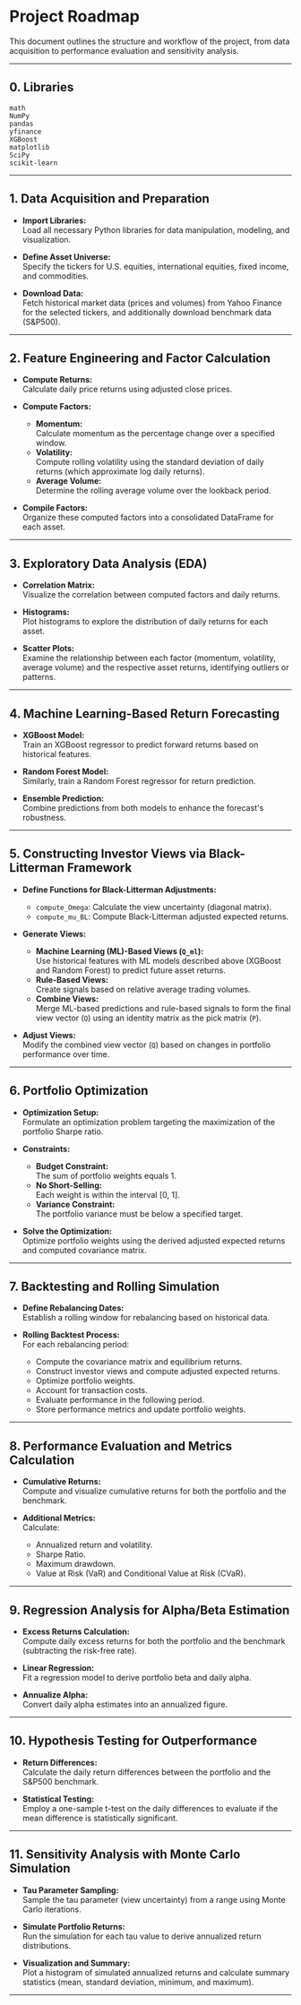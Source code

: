 # Project Roadmap

This document outlines the structure and workflow of the project, from data acquisition to performance evaluation and sensitivity analysis.

---

## 0. Libraries

```
math
NumPy
pandas
yfinance
XGBoost
matplotlib
SciPy
scikit-learn
```

---

## 1. Data Acquisition and Preparation

- **Import Libraries:**  
  Load all necessary Python libraries for data manipulation, modeling, and visualization.

- **Define Asset Universe:**  
  Specify the tickers for U.S. equities, international equities, fixed income, and commodities.

- **Download Data:**  
  Fetch historical market data (prices and volumes) from Yahoo Finance for the selected tickers, and additionally download benchmark data (S&P500).

---

## 2. Feature Engineering and Factor Calculation

- **Compute Returns:**  
  Calculate daily price returns using adjusted close prices.

- **Compute Factors:**  
  - **Momentum:**  
    Calculate momentum as the percentage change over a specified window.
  - **Volatility:**  
    Compute rolling volatility using the standard deviation of daily returns (which approximate log daily returns).
  - **Average Volume:**  
    Determine the rolling average volume over the lookback period.

- **Compile Factors:**  
  Organize these computed factors into a consolidated DataFrame for each asset.

---

## 3. Exploratory Data Analysis (EDA)

- **Correlation Matrix:**  
  Visualize the correlation between computed factors and daily returns.

- **Histograms:**  
  Plot histograms to explore the distribution of daily returns for each asset.

- **Scatter Plots:**  
  Examine the relationship between each factor (momentum, volatility, average volume) and the respective asset returns, identifying outliers or patterns.

---

## 4. Machine Learning-Based Return Forecasting

- **XGBoost Model:**  
  Train an XGBoost regressor to predict forward returns based on historical features.

- **Random Forest Model:**  
  Similarly, train a Random Forest regressor for return prediction.

- **Ensemble Prediction:**  
  Combine predictions from both models to enhance the forecast's robustness.
  
---

## 5. Constructing Investor Views via Black-Litterman Framework

- **Define Functions for Black-Litterman Adjustments:**  
  - `compute_Omega`: Calculate the view uncertainty (diagonal matrix).
  - `compute_mu_BL`: Compute Black-Litterman adjusted expected returns.

- **Generate Views:**  
  - **Machine Learning (ML)-Based Views (`Q_ml`):**  
    Use historical features with ML models described above (XGBoost and Random Forest) to predict future asset returns.
  - **Rule-Based Views:**  
    Create signals based on relative average trading volumes.
  - **Combine Views:**  
    Merge ML-based predictions and rule-based signals to form the final view vector (`Q`) using an identity matrix as the pick matrix (`P`).

- **Adjust Views:**  
  Modify the combined view vector (`Q`) based on changes in portfolio performance over time.

---

## 6. Portfolio Optimization

- **Optimization Setup:**  
  Formulate an optimization problem targeting the maximization of the portfolio Sharpe ratio.

- **Constraints:**  
  - **Budget Constraint:**  
    The sum of portfolio weights equals 1.
  - **No Short-Selling:**  
    Each weight is within the interval [0, 1].
  - **Variance Constraint:**  
    The portfolio variance must be below a specified target.

- **Solve the Optimization:**  
  Optimize portfolio weights using the derived adjusted expected returns and computed covariance matrix.

---

## 7. Backtesting and Rolling Simulation

- **Define Rebalancing Dates:**  
  Establish a rolling window for rebalancing based on historical data.

- **Rolling Backtest Process:**  
  For each rebalancing period:
  - Compute the covariance matrix and equilibrium returns.
  - Construct investor views and compute adjusted expected returns.
  - Optimize portfolio weights.
  - Account for transaction costs.
  - Evaluate performance in the following period.
  - Store performance metrics and update portfolio weights.

---

## 8. Performance Evaluation and Metrics Calculation

- **Cumulative Returns:**  
  Compute and visualize cumulative returns for both the portfolio and the benchmark.

- **Additional Metrics:**  
  Calculate:
  - Annualized return and volatility.
  - Sharpe Ratio.
  - Maximum drawdown.
  - Value at Risk (VaR) and Conditional Value at Risk (CVaR).

---

## 9. Regression Analysis for Alpha/Beta Estimation

- **Excess Returns Calculation:**  
  Compute daily excess returns for both the portfolio and the benchmark (subtracting the risk-free rate).

- **Linear Regression:**  
  Fit a regression model to derive portfolio beta and daily alpha.

- **Annualize Alpha:**  
  Convert daily alpha estimates into an annualized figure.

---

## 10. Hypothesis Testing for Outperformance

- **Return Differences:**  
  Calculate the daily return differences between the portfolio and the S&P500 benchmark.

- **Statistical Testing:**  
  Employ a one-sample t-test on the daily differences to evaluate if the mean difference is statistically significant.

---

## 11. Sensitivity Analysis with Monte Carlo Simulation

- **Tau Parameter Sampling:**  
  Sample the tau parameter (view uncertainty) from a range using Monte Carlo iterations.

- **Simulate Portfolio Returns:**  
  Run the simulation for each tau value to derive annualized return distributions.

- **Visualization and Summary:**  
  Plot a histogram of simulated annualized returns and calculate summary statistics (mean, standard deviation, minimum, and maximum).

---
